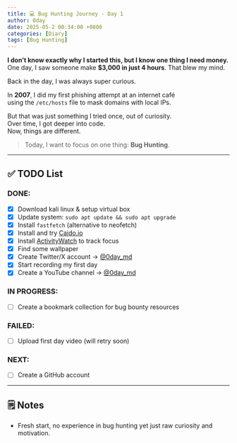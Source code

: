 ```yaml
---
title: 💻 Bug Hunting Journey - Day 1
author: 0day
date: 2025-05-2 00:34:00 +0800
categories: [Diary]
tags: [Bug Hunting]
---
```


**I don’t know exactly why I started this, but I know one thing I need money.**  
One day, I saw someone make **$3,000 in just 4 hours**. That blew my mind.

Back in the day, I was always super curious.  

In **2007**, I did my first phishing attempt at an internet café  
using the `/etc/hosts` file to mask domains with local IPs.

But that was just something I tried once, out of curiosity.  
Over time, I got deeper into code.  
Now, things are different.  

> Today, I want to focus on one thing: **Bug Hunting**.

---

## ✅ TODO List

### DONE:
- [x] Download kali linux & setup virtual box
- [x] Update system: `sudo apt update && sudo apt upgrade`
- [x] Install `fastfetch` (alternative to neofetch)
- [x] Install and try [Caido.io](https://caido.io/)
- [x] Install [ActivityWatch](https://activitywatch.net/) to track focus
- [x] Find some wallpaper
- [x] Create Twitter/X account → [@0day_md](https://x.com/0day_md)
- [x] Start recording my first day
- [x] Create a YouTube channel → [@0day_md](https://www.youtube.com/@0day_md)

### IN PROGRESS:
- [ ] Create a bookmark collection for bug bounty resources

### FAILED:
- [ ] Upload first day video (will retry soon)

### NEXT:
- [ ] Create a GitHub account

---

## 🗒️ Notes
- Fresh start, no experience in bug hunting yet just raw curiosity and motivation.
